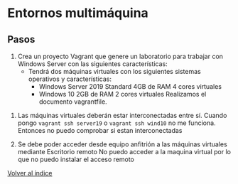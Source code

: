 # Entornos multimáquina
## Pasos
1. Crea un proyecto Vagrant que genere un laboratorio para trabajar con Windows Server con las siguientes características:
    - Tendrá dos máquinas virtuales con los siguientes sistemas operativos y características:
        - Windows Server 2019 Standard
            4GB de RAM
            4 cores virtuales
        - Windows 10
            2GB de RAM
            2 cores virtuales
Realizamos el documento vagrantfile.
<!--
 Vagrant.configure("2") do |config|
  config.vm.define "wnd10" do |m1|
    m1.vm.box = "gusztavvargadr/windows-10"
    m1.vm.network "private_network", ip: "172.19.0.4", netmask: "255.255.0.0"
    m1.vm.provider "virtualbox" do |vb|
      - vb.name =" wind10"
      - vb.memory = 2048
      - vb.cpus= 2
    end
  end   
  config.vm.define "wind-server19" do |m2|
    m2.vm.box = "gusztavvargadr/windows-server-2019-standard"
    m2.vm.network "private_network", ip: "172.19.0.5", netmask: "255.255.0.0"
    m2.vm.provider "virtualbox" do |vb|
      - vb.name =" server19"
      - vb.memory = 4096
      - vb.cpus= 4
    end
  end
end
-->

1. Las máquinas virtuales deberán estar interconectadas entre sí.
   Cuando pongo `vagrant ssh server19` o `vagrant ssh wind10` no me funciona.
   Entonces no puedo comprobar si estan interconectadas

2. Se debe poder acceder desde equipo anfitrión a las máquinas virtuales mediante Escritorio remoto
  No puedo acceder a la maquina virtual por lo que no puedo instalar el acceso remoto


[Volver al índice](./index1.md)